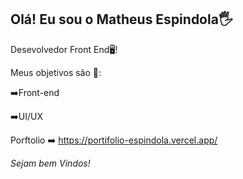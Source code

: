 ## Olá! Eu sou o Matheus Espindola🖐️

Desevolvedor Front End🖥️!


Meus objetivos são 🎯:


➡️Front-end



➡️UI/UX


Porftolio ➡️ https://portifolio-espindola.vercel.app/


*Sejam bem Vindos!*

<!--
**Matheusesp1/Matheusesp1** is a ✨ _special_ ✨ repository because its `README.md` (this file) appears on your GitHub profile.

Here are some ideas to get you started:

- 🔭 I’m currently working on ...
- 🌱 I’m currently learning ...
- 👯 I’m looking to collaborate on ...
- 🤔 I’m looking for help with ...
- 💬 Ask me about ...
- 📫 How to reach me: ...
- 😄 Pronouns: ...
- ⚡ Fun fact: ...
-->
